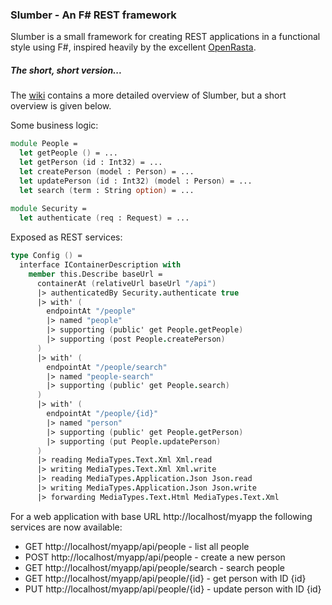 ### Slumber - An F# REST framework

Slumber is a small framework for creating REST applications in a functional style using F#, inspired heavily by the excellent [OpenRasta](http://openrasta.org/).

##### The short, short version...

The [wiki](wiki) contains a more detailed overview of Slumber, but a short overview is given below.

Some business logic:


```fsharp
module People = 
  let getPeople () = ...
  let getPerson (id : Int32) = ...
  let createPerson (model : Person) = ...
  let updatePerson (id : Int32) (model : Person) = ...
  let search (term : String option) = ...
  
module Security = 
  let authenticate (req : Request) = ...
```

Exposed as REST services:

```fsharp
type Config () = 
  interface IContainerDescription with
    member this.Describe baseUrl = 
      containerAt (relativeUrl baseUrl "/api")
      |> authenticatedBy Security.authenticate true
      |> with' (
        endpointAt "/people"
        |> named "people"
        |> supporting (public' get People.getPeople)
        |> supporting (post People.createPerson)
      )
      |> with' (
        endpointAt "/people/search"
        |> named "people-search"
        |> supporting (public' get People.search)
      )
      |> with' (
        endpointAt "/people/{id}"
        |> named "person"
        |> supporting (public' get People.getPerson)
        |> supporting (put People.updatePerson)
      )
      |> reading MediaTypes.Text.Xml Xml.read
      |> writing MediaTypes.Text.Xml Xml.write
      |> reading MediaTypes.Application.Json Json.read
      |> writing MediaTypes.Application.Json Json.write
      |> forwarding MediaTypes.Text.Html MediaTypes.Text.Xml
```

For a web application with base URL http://localhost/myapp the following services are now available:

* GET http://localhost/myapp/api/people - list all people
* POST http://localhost/myapp/api/people - create a new person
* GET http://localhost/myapp/api/people/search - search people
* GET http://localhost/myapp/api/people/{id} - get person with ID {id}
* PUT http://localhost/myapp/api/people/{id} - update person with ID {id}

